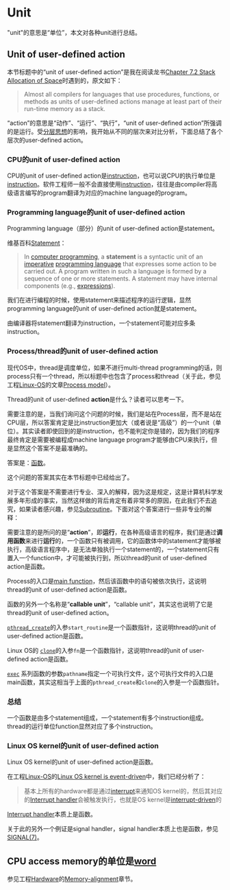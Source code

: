 # Unit

"unit"的意思是“单位”，本文对各种unit进行总结。

## Unit of user-defined action

本节标题中的“unit of user-defined action”是我在阅读龙书[Chapter 7.2 Stack Allocation of Space](https://dengking.github.io/compiler-principle/Chapter-7-Run-Time-Environments/7.2-Stack-Allocation-of-Space/)时遇到的，原文如下：

> Almost all compilers for languages that use procedures, functions, or methods as units of user-defined actions manage at least part of their run-time memory as a stack. 

“action”的意思是“动作”、“运行”、“执行”，“unit of user-defined action”所强调的是运行。受[分层思想](https://dengking.github.io/Post/Abstraction/Glossary#分层思想)的影响，我开始从不同的层次来对比分析，下面总结了各个层次的user-defined action。

### CPU的unit of user-defined action

CPU的unit of user-defined action是[instruction](https://en.wikipedia.org/wiki/Instruction_set_architecture#Instructions)，也可以说CPU的执行单位是[instruction](https://en.wikipedia.org/wiki/Instruction_set_architecture#Instructions)。软件工程师一般不会直接使用[instruction](https://en.wikipedia.org/wiki/Instruction_set_architecture#Instructions)，往往是由compiler将高级语言编写的program翻译为对应的machine language的program。



### Programming language的unit of user-defined action

Programming language（部分）的unit of user-defined action是statement。

维基百科[Statement](https://en.wikipedia.org/wiki/Statement_(computer_science))： 

> In [computer programming](https://en.wikipedia.org/wiki/Computer_programming), a **statement** is a syntactic unit of an [imperative](https://en.wikipedia.org/wiki/Imperative_programming) [programming language](https://en.wikipedia.org/wiki/Programming_language) that expresses some action to be carried out. A program written in such a language is formed by a sequence of one or more statements. A statement may have internal components (e.g., [expressions](https://en.wikipedia.org/wiki/Expression_(computer_science))).

我们在进行编程的时候，使用statement来描述程序的运行逻辑，显然programming language的unit of user-defined action就是statement。

由编译器将statement翻译为instruction，一个statement可能对应多条instruction。

### Process/thread的unit of user-defined action

现代OS中，thread是调度单位，如果不进行multi-thread programming的话，则process只有一个thread，所以标题中也包含了process和thread（关于此，参见工程[Linux-OS](https://dengking.github.io/Linux-OS/)的文章[Process model](https://dengking.github.io/Linux-OS/Kernel/Guide/Linux-OS's-multitasking/01-Process-model/)）。

Thread的unit of user-defined **action**是什么？读者可以思考一下。

需要注意的是，当我们询问这个问题的时候，我们是站在Process层，而不是站在CPU层，所以答案肯定是比instruction更加大（或者说是“高级”）的一个unit（单位）。其实读者即使回到的是instruction，也不能判定你是错的，因为我们的程序最终肯定是需要被编程成machine language program才能够由CPU来执行，但是显然这个答案不是最准确的。

答案是：[函数](https://en.wikipedia.org/wiki/Subroutine)。

这个问题的答案其实在本节标题中已经给出了。

对于这个答案是不需要进行专业、深入的解释，因为这是规定，这是计算机科学发展多年形成的事实，当然这样做的背后肯定有着非常多的原因，在此我们不去追究，如果读者感兴趣，参见[Subroutine](https://en.wikipedia.org/wiki/Subroutine)。下面对这个答案进行一些非专业的解释：

需要注意的是所问的是“**action**”，即**运行**，在各种高级语言的程序，我们是通过**调用函数**来进行**运行**的，一个函数只有被调用，它的函数体中的statement才能够被执行，高级语言程序中，是无法单独执行一个statement的，一个statement只有置入一个function中，才可能被执行到，所以thread的unit of user-defined action是函数。

Process的入口是[main function](https://en.wikipedia.org/wiki/Entry_point)，然后该函数中的语句被依次执行，这说明thread的unit of user-defined action是函数。

函数的另外一个名称是“**callable unit**”，“callable unit”，其实这也说明了它是thread的unit of user-defined action。

[`pthread_create`](http://man7.org/linux/man-pages/man3/pthread_create.3.html)的入参`start_routine`是一个函数指针，这说明thread的unit of user-defined action是函数。

Linux OS的 [`clone`](http://man7.org/linux/man-pages/man2/clone.2.html)的入参`fn`是一个函数指针，这说明thread的unit of user-defined action是函数。

[`exec`](http://man7.org/linux/man-pages/man3/exec.3.html) 系列函数的参数`pathname`指定一个可执行文件，这个可执行文件的入口是main函数，其实这相当于上面的`pthread_create`和`clone`的入参是一个函数指针。

### 总结

一个函数是由多个statement组成，一个statement有多个instruction组成。thread的运行单位function显然对应了多个instruction。



### Linux OS kernel的unit of user-defined action

Linux OS kernel的unit of user-defined action是函数。

在工程[Linux-OS](https://dengking.github.io/Linux-OS/)的[Linux OS kernel is event-driven](https://dengking.github.io/Linux-OS/Kernel/Guide/Linux-OS's-interaction-with-the-hardware/Linux-OS-kernel-is-event-driven/)中，我们已经分析了：

> 基本上所有的hardware都是通过[interrupt](https://en.wikipedia.org/wiki/Interrupt)来通知OS kernel的，然后其对应的[Interrupt handler](https://en.wikipedia.org/wiki/Interrupt_handler)会被触发执行，也就是OS kernel是[interrupt-driven](https://en.wikipedia.org/wiki/Interrupt)的

[Interrupt handler](https://en.wikipedia.org/wiki/Interrupt_handler)本质上是函数。

关于此的另外一个例证是signal handler，signal handler本质上也是函数，参见[SIGNAL(7)](http://man7.org/linux/man-pages/man7/signal.7.html)。

## CPU access memory的单位是[word](https://en.wikipedia.org/wiki/Computer_word)

参见工程[Hardware](https://dengking.github.io/Hardware/)的[Memory-alignment](https://dengking.github.io/Hardware/CPU/Memory-access/Memory-alignment/)章节。